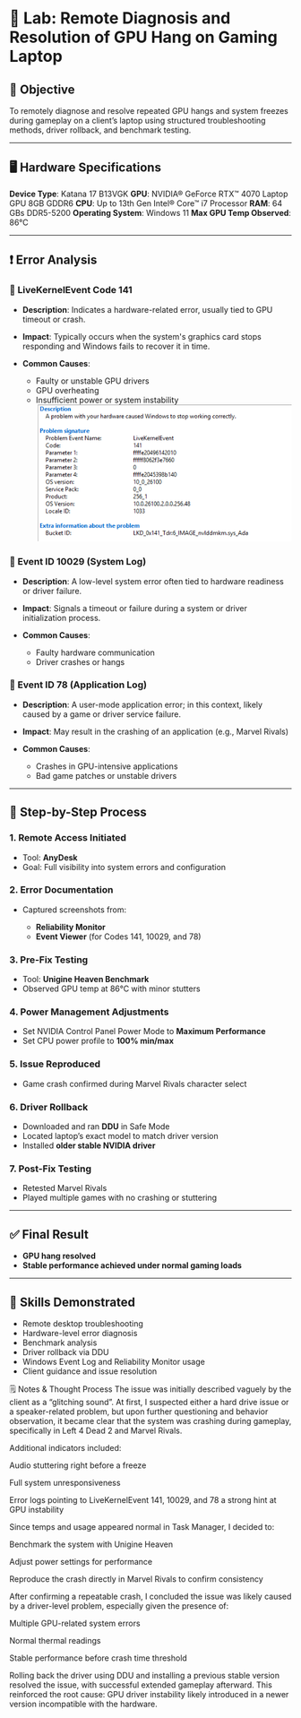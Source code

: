 # 🧪 Lab: Remote Diagnosis and Resolution of GPU Hang on Gaming Laptop

## 🎯 Objective

To remotely diagnose and resolve repeated GPU hangs and system freezes during gameplay on a client’s laptop using structured troubleshooting methods, driver rollback, and benchmark testing.

---

## 🖥️ Hardware Specifications

**Device Type**: Katana 17 B13VGK
**GPU**: NVIDIA® GeForce RTX™ 4070 Laptop GPU 8GB GDDR6
**CPU**: Up to 13th Gen Intel® Core™ i7 Processor
**RAM**: 64 GBs DDR5-5200
**Operating System**: Windows 11
**Max GPU Temp Observed**: 86°C

---

## ❗ Error Analysis

### 🔻 LiveKernelEvent Code 141

* **Description**: Indicates a hardware-related error, usually tied to GPU timeout or crash.
* **Impact**: Typically occurs when the system's graphics card stops responding and Windows fails to recover it in time.
* **Common Causes**:

  * Faulty or unstable GPU drivers
  * GPU overheating
  * Insufficient power or system instability
 ![141](GitHub/141.png)

### 🔻 Event ID 10029 (System Log)

* **Description**: A low-level system error often tied to hardware readiness or driver failure.
* **Impact**: Signals a timeout or failure during a system or driver initialization process.
* **Common Causes**:

  * Faulty hardware communication
  * Driver crashes or hangs

### 🔻 Event ID 78 (Application Log)

* **Description**: A user-mode application error; in this context, likely caused by a game or driver service failure.
* **Impact**: May result in the crashing of an application (e.g., Marvel Rivals)
* **Common Causes**:

  * Crashes in GPU-intensive applications
  * Bad game patches or unstable drivers

---

## 🔧 Step-by-Step Process

### 1. Remote Access Initiated

* Tool: **AnyDesk**
* Goal: Full visibility into system errors and configuration

### 2. Error Documentation

* Captured screenshots from:

  * **Reliability Monitor**
  * **Event Viewer** (for Codes 141, 10029, and 78)

### 3. Pre-Fix Testing

* Tool: **Unigine Heaven Benchmark**
* Observed GPU temp at 86°C with minor stutters

### 4. Power Management Adjustments

* Set NVIDIA Control Panel Power Mode to **Maximum Performance**
* Set CPU power profile to **100% min/max**

### 5. Issue Reproduced

* Game crash confirmed during Marvel Rivals character select

### 6. Driver Rollback

* Downloaded and ran **DDU** in Safe Mode
* Located laptop’s exact model to match driver version
* Installed **older stable NVIDIA driver**

### 7. Post-Fix Testing

* Retested Marvel Rivals
* Played multiple games with no crashing or stuttering

---

## ✅ Final Result

* **GPU hang resolved**
* **Stable performance achieved under normal gaming loads**

---

## 🧠 Skills Demonstrated

* Remote desktop troubleshooting
* Hardware-level error diagnosis
* Benchmark analysis
* Driver rollback via DDU
* Windows Event Log and Reliability Monitor usage
* Client guidance and issue resolution

🗒️ Notes & Thought Process
The issue was initially described vaguely by the client as a “glitching sound”. At first, I suspected either a hard drive issue or a speaker-related problem, but upon further questioning and behavior observation, it became clear that the system was crashing during gameplay, specifically in Left 4 Dead 2 and Marvel Rivals.

Additional indicators included:

Audio stuttering right before a freeze

Full system unresponsiveness

Error logs pointing to LiveKernelEvent 141, 10029, and 78 a strong hint at GPU instability

Since temps and usage appeared normal in Task Manager, I decided to:

Benchmark the system with Unigine Heaven

Adjust power settings for performance

Reproduce the crash directly in Marvel Rivals to confirm consistency

After confirming a repeatable crash, I concluded the issue was likely caused by a driver-level problem, especially given the presence of:

Multiple GPU-related system errors

Normal thermal readings

Stable performance before crash time threshold

Rolling back the driver using DDU and installing a previous stable version resolved the issue, with successful extended gameplay afterward. This reinforced the root cause: GPU driver instability likely introduced in a newer version incompatible with the hardware.
